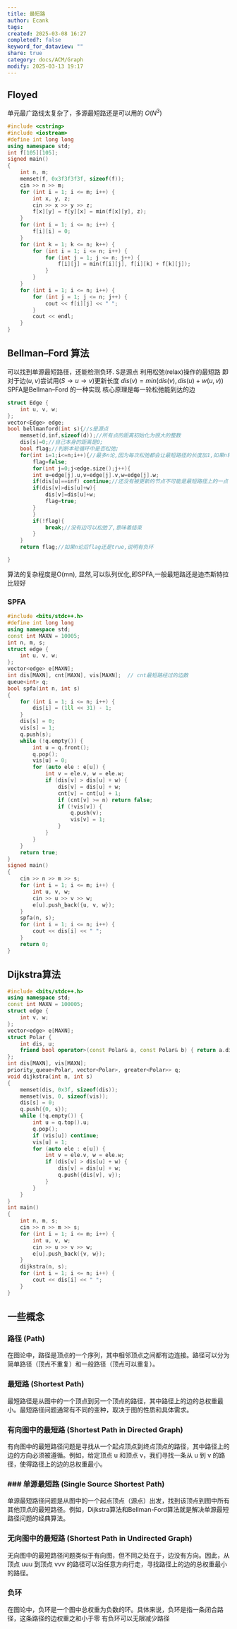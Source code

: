 ```yaml
---
title: 最短路
author: Ecank
tags: 
created: 2025-03-08 16:27
completed?: false
keyword_for_dataview: ""
share: true
category: docs/ACM/Graph
modify: 2025-03-13 19:17
---
```

 
## Floyed
单元最广路线太复杂了，多源最短路还是可以用的
$O(N^3)$
```c++
#include <cstring>
#include <iostream>
#define int long long
using namespace std;
int f[105][105];
signed main()
{
    int n, m;
    memset(f, 0x3f3f3f3f, sizeof(f));
    cin >> n >> m;
    for (int i = 1; i <= m; i++) {
        int x, y, z;
        cin >> x >> y >> z;
        f[x][y] = f[y][x] = min(f[x][y], z);
    }
    for (int i = 1; i <= n; i++) {
        f[i][i] = 0;
    }
    for (int k = 1; k <= n; k++) {
        for (int i = 1; i <= n; i++) {
            for (int j = 1; j <= n; j++) {
                f[i][j] = min(f[i][j], f[i][k] + f[k][j]);
            }
        }
    }
    for (int i = 1; i <= n; i++) {
        for (int j = 1; j <= n; j++) {
            cout << f[i][j] << " ";
        }
        cout << endl;
    }
}
```

## Bellman–Ford 算法
可以找到单源最短路径，还能检测负环.
S是源点
利用松弛(relax)操作的最短路
	即对于边$(u,v)$尝试用$(S\rightarrow u \rightarrow v)$更新长度
	$dis(v)=min(dis(v),dis(u)+w(u,v))$
SPFA是Bellman–Ford 的一种实现
核心原理是每一轮松弛能到达的边
```c++
struct Edge { 
	int u, v, w; 
};
vector<Edge> edge;
bool bellmanford(int s){//s是源点
	memset(d,inf,sizeof(d));//所有点的距离初始化为很大的整数
	dis[s]=0;//自己本身的距离是0;
	bool flag;//判断本轮循环中是否松弛;
	for(int i=1;i<=n;i++){//最多n论,因为每次松弛都会让最短路径的长度加1,如果n轮后仍然可以松弛,说明有负环
		flag=false;
		for(int j=0;j<edge.size();j++){
		int u=edge[j].u,v=edge[j].v,w=edge[j].w;
		if(dis[u]==inf) continue;//还没有被更新的节点不可能是最短路径上的一点
		if(dis[v]>dis[u]+w){
			dis[v]=dis[u]+w;
			flag=true;		
		}
		}
		if(!flag){
			break;//没有边可以松弛了,意味着结束
		}
	}
	return flag;//如果n论后flag还是true,说明有负环

}

```
算法的复杂程度是O(mn),
显然,可以队列优化,即SPFA,一般最短路还是迪杰斯特拉比较好

### SPFA
```c++
#include <bits/stdc++.h>
#define int long long
using namespace std;
const int MAXN = 10005;
int n, m, s;
struct edge {
    int u, v, w;
};
vector<edge> e[MAXN];
int dis[MAXN], cnt[MAXN], vis[MAXN];  // cnt最短路经过的边数
queue<int> q;
bool spfa(int n, int s)
{
    for (int i = 1; i <= n; i++) {
        dis[i] = (1ll << 31) - 1;
    }
    dis[s] = 0;
    vis[s] = 1;
    q.push(s);
    while (!q.empty()) {
        int u = q.front();
        q.pop();
        vis[u] = 0;
        for (auto ele : e[u]) {
            int v = ele.v, w = ele.w;
            if (dis[v] > dis[u] + w) {
                dis[v] = dis[u] + w;
                cnt[v] = cnt[u] + 1;
                if (cnt[v] >= n) return false;
                if (!vis[v]) {
                    q.push(v);
                    vis[v] = 1;
                }
            }
        }
    }
    return true;
}
signed main()
{
    cin >> n >> m >> s;
    for (int i = 1; i <= m; i++) {
        int u, v, w;
        cin >> u >> v >> w;
        e[u].push_back({u, v, w});
    }
    spfa(n, s);
    for (int i = 1; i <= n; i++) {
        cout << dis[i] << " ";
    }
    return 0;
}
```
## Dijkstra算法
```c++
#include <bits/stdc++.h>
using namespace std;
const int MAXN = 100005;
struct edge {
    int v, w;
};
vector<edge> e[MAXN];
struct Polar {
    int dis, u;
    friend bool operator>(const Polar& a, const Polar& b) { return a.dis > b.dis; }
};
int dis[MAXN], vis[MAXN];
priority_queue<Polar, vector<Polar>, greater<Polar>> q;
void dijkstra(int n, int s)
{
    memset(dis, 0x3f, sizeof(dis));
    memset(vis, 0, sizeof(vis));
    dis[s] = 0;
    q.push({0, s});
    while (!q.empty()) {
        int u = q.top().u;
        q.pop();
        if (vis[u]) continue;
        vis[u] = 1;
        for (auto ele : e[u]) {
            int v = ele.v, w = ele.w;
            if (dis[v] > dis[u] + w) {
                dis[v] = dis[u] + w;
                q.push({dis[v], v});
            }
        }
    }
}
int main()
{
    int n, m, s;
    cin >> n >> m >> s;
    for (int i = 1; i <= m; i++) {
        int u, v, w;
        cin >> u >> v >> w;
        e[u].push_back({v, w});
    }
    dijkstra(n, s);
    for (int i = 1; i <= n; i++) {
        cout << dis[i] << " ";
    }
}
```
## 一些概念
### 路径 (Path)

在图论中，路径是顶点的一个序列，其中相邻顶点之间都有边连接。路径可以分为简单路径（顶点不重复）和一般路径（顶点可以重复）。

### 最短路 (Shortest Path)

最短路径是从图中的一个顶点到另一个顶点的路径，其中路径上的边的总权重最小。最短路径问题通常有不同的变种，取决于图的性质和具体需求。

### 有向图中的最短路 (Shortest Path in Directed Graph)

有向图中的最短路径问题是寻找从一个起点顶点到终点顶点的路径，其中路径上的边的方向必须被遵循。例如，给定顶点 u 和顶点 v，我们寻找一条从 u 到 v 的路径，使得路径上的边的总权重最小。
### ### 单源最短路 (Single Source Shortest Path)

单源最短路径问题是从图中的一个起点顶点（源点）出发，找到该顶点到图中所有其他顶点的最短路径。例如，Dijkstra算法和Bellman-Ford算法就是解决单源最短路径问题的经典算法。

### 无向图中的最短路 (Shortest Path in Undirected Graph)

无向图中的最短路径问题类似于有向图，但不同之处在于，边没有方向。因此，从顶点 uuu 到顶点 vvv 的路径可以沿任意方向行走，寻找路径上的边的总权重最小的路径。
### 负环
在图论中，负环是一个图中总权重为负数的环。具体来说，负环是指一条闭合路径，这条路径的边权重之和小于零
有负环可以无限减少路径
